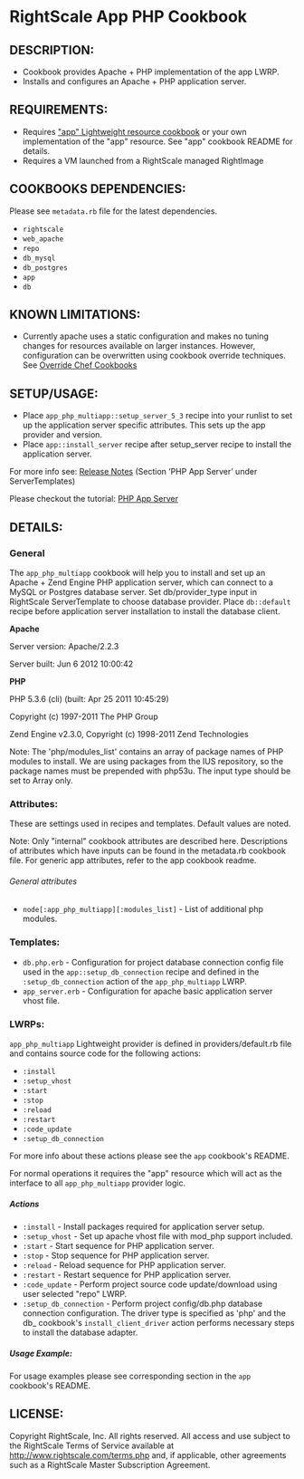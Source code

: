 # RightScale App PHP Cookbook 

## DESCRIPTION:

* Cookbook provides Apache + PHP implementation of the app LWRP.
* Installs and configures an Apache + PHP application server.

## REQUIREMENTS:

* Requires ["app" Lightweight resource cookbook][app] or your own implementation
  of the "app" resource. See "app" cookbook README for details.
* Requires a VM launched from a RightScale managed RightImage

[app]: https://github.com/rightscale/rightscale_cookbooks/tree/master/cookbooks/app

## COOKBOOKS DEPENDENCIES:

Please see `metadata.rb` file for the latest dependencies.

* `rightscale`
* `web_apache`
* `repo`
* `db_mysql`
* `db_postgres`
* `app`
* `db`

## KNOWN LIMITATIONS:

* Currently apache uses a static configuration and makes no tuning changes for
  resources available on larger instances. However, configuration can be
  overwritten using cookbook override techniques. See [Override Chef Cookbooks](
  http://support.rightscale.com/12-Guides/Chef_Cookbooks_Developer_Guide/08-Chef_Development/Override_Chef_Cookbooks)

## SETUP/USAGE:

* Place `app_php_multiapp::setup_server_5_3` recipe into your runlist to set up
  the application server specific attributes. This sets up the app provider and
  version.
* Place `app::install_server` recipe after setup_server recipe to install
  the application server.

For more info see: [Release Notes][Notes] (Section ‘PHP App Server’ under
ServerTemplates)

[Notes]: http://support.rightscale.com/18-Release_Notes/ServerTemplates_and_RightImages/current

Please checkout the tutorial: [PHP App Server][Tutorial]

[Tutorial]: http://support.rightscale.com/ServerTemplates/Infinity/ST/PHP_App_Server_(v13_Infinity)/PHP_App_Server_(v13_Infinity)_-_Tutorial

## DETAILS:

### General

The `app_php_multiapp` cookbook will help you to install and set up an
Apache + Zend Engine PHP application server, which can connect to a
MySQL or Postgres database server.
Set db/provider_type input in RightScale ServerTemplate to choose database
provider. Place `db::default` recipe before application server installation
to install the database client.

__Apache__

Server version: Apache/2.2.3

Server built: Jun 6 2012 10:00:42

__PHP__

PHP 5.3.6 (cli) (built: Apr 25 2011 10:45:29)

Copyright (c) 1997-2011 The PHP Group

Zend Engine v2.3.0, Copyright (c) 1998-2011 Zend Technologies

Note: The 'php/modules_list' contains an array of package names of PHP modules
to install. We are using packages from the IUS repository, so the package names
must be prepended with php53u. The input type should be set to Array only.

### Attributes:

These are settings used in recipes and templates. Default values are noted.

Note: Only "internal" cookbook attributes are described here. Descriptions of
attributes which have inputs can be found in the metadata.rb cookbook file. For
generic app attributes, refer to the app cookbook readme.

###### General attributes

* `node[:app_php_multiapp][:modules_list]` - List of additional php modules.

### Templates:

* `db.php.erb` - Configuration for project database connection config file used
  in the `app::setup_db_connection` recipe and defined in the
  `:setup_db_connection` action of the `app_php_multiapp` LWRP.
* `app_server.erb` - Configuration for apache basic application server vhost
  file.

### LWRPs:

`app_php_multiapp` Lightweight provider is defined in providers/default.rb file and
contains source code for the following actions:

* `:install`
* `:setup_vhost`
* `:start`
* `:stop`
* `:reload`
* `:restart`
* `:code_update`
* `:setup_db_connection`

For more info about these actions please see the `app` cookbook's README.

For normal operations it requires the "app" resource which will act as the
interface to all `app_php_multiapp` provider logic.

##### Actions

* `:install` - Install packages required for application server setup.
* `:setup_vhost` - Set up apache vhost file with mod_php support included.
* `:start` - Start sequence for PHP application server.
* `:stop` - Stop sequence for PHP application server.
* `:reload` - Reload sequence for PHP application server.
* `:restart` - Restart sequence for PHP application server.
* `:code_update` - Perform project source code update/download using user
  selected "repo" LWRP.
* `:setup_db_connection` - Perform project config/db.php database connection
  configuration.
  The driver type is specified as 'php' and the db_<provider> cookbook's
  `install_client_driver` action performs necessary steps to install the
  database adapter.

##### Usage Example:

For usage examples please see corresponding section in the `app` cookbook's
README.

## LICENSE:

Copyright RightScale, Inc. All rights reserved.
All access and use subject to the RightScale Terms of Service available at
http://www.rightscale.com/terms.php and, if applicable, other agreements
such as a RightScale Master Subscription Agreement.
